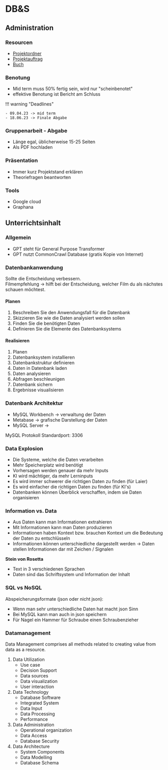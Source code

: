 # DB&S

## Administration

### Resourcen

-   [Projektordner](https://elearning.hslu.ch/ilias/ilias.php?ref_id=5771362&cmd=view&cmdClass=ilrepositorygui&cmdNode=10h&baseClass=ilRepositoryGUI)
-   [Projektauftrag](https://elearning.hslu.ch/ilias/goto.php?target=file_5771369_download&client_id=hslu)
-   [Buch](https://elearning.hslu.ch/ilias/goto.php?target=file_5772226_download&client_id=hslu)

### Benotung

-   Mid term muss 50% fertig sein, wird nur "scheinbenotet"
-   effektive Benotung ist Bericht am Schluss

!!! warning "Deadlines"

    - 09.04.23 -> mid term
    - 18.06.23 -> Finale Abgabe

### Gruppenarbeit - Abgabe

-   Länge egal, üblicherweise 15-25 Seiten
-   Als PDF hochladen

### Präsentation

-   Immer kurz Projektstand erklären
-   Theoriefragen beantworten

### Tools

-   Google cloud
-   Graphana

## Unterrichtsinhalt

### Allgemein

-   GPT steht für General Purpose Transformer
-   GPT nutzt CommonCrawl Database (gratis Kopie von Internet)

### Datenbankanwendung

Sollte die Entscheidung verbessern.  
Filmempfehlung -> hilft bei der Entscheidung, welcher Film du als nächstes schauen möchtest.

#### Planen

1. Beschreiben Sie den Anwendungsfall für die Datenbank
2. Skizzieren Sie wie die Daten analysiert werden sollen
3. Finden Sie die benötigten Daten
4. Definieren Sie die Elemente des Datenbanksystems

#### Realisieren

1. Planen
2. Datenbanksystem installieren
3. Datenbankstruktur definieren
4. Daten in Datenbank laden
5. Daten analysieren
6. Abfragen beschleunigen
7. Datenbank sichern
8. Ergebnisse visualisieren

### Datenbank Architektur

-   MySQL Workbench -> verwaltung der Daten
-   Metabase -> grafische Darstellung der Daten
-   MySQL Server ->

MySQL Protokoll Standardport: 3306

### Data Explosion

-   Die Systeme, welche die Daten verarbeiten
-   Mehr Speicherplatz wird benötigt
-   Vorhersagen werden genauer da mehr Inputs
-   KI wird mächtiger, da mehr Lerninputs
-   Es wird immer schwerer die richtigen Daten zu finden (für Laier)
-   Es wird einfacher die richtigen Daten zu finden (für KI's)
-   Datenbanken können Überblick verschaffen, indem sie Daten organisieren

### Information vs. Data

-   Aus Daten kann man Informationen extrahieren
-   Mit Informationen kann man Daten produzieren
-   Informationen haben Kontext bzw. brauchen Kontext um die Bedeutung der Daten zu entschlüsseln
-   Informationen können unterschiedliche dargestellt werden -> Daten stellen Informationen dar mit Zeichen / Signalen

**Stein von Rosetta**

-   Text in 3 verschiedenen Sprachen
-   Daten sind das Schriftsystem und Information der Inhalt

### SQL vs NoSQL

Abspeicherungsformate (json oder nicht json):

-   Wenn man sehr unterschiedliche Daten hat macht json Sinn
-   Bei MySQL kann man auch in json speichern
-   Für Nagel ein Hammer für Schraube einen Schraubenzieher

### Datamanagement

Data Management comprises all methods related to creating value from data as a resource.

1. Data Utilization
    - Use case
    - Decision Support
    - Data sources
    - Data visualization
    - User interaction
2. Data Technology
    - Database Software
    - Integrated System
    - Data Input
    - Data Processing
    - Performance
3. Data Administration
    - Operational organization
    - Data Access
    - Database Security
4. Data Architecture
    - System Components
    - Data Modelling
    - Database Schema
